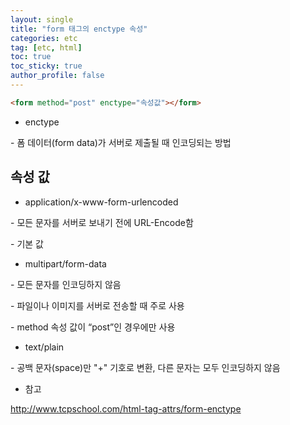 ```yaml
---
layout: single
title: "form 태그의 enctype 속성"
categories: etc
tag: [etc, html]
toc: true
toc_sticky: true
author_profile: false
---
```

```html
<form method="post" enctype="속성값"></form>
```

* enctype

\- 폼 데이터(form data)가 서버로 제출될 때 인코딩되는 방법



## 속성 값

* application/x-www-form-urlencoded

\- 모든 문자를 서버로 보내기 전에 URL-Encode함

\- 기본 값

* multipart/form-data

\- 모든 문자를 인코딩하지 않음

\- 파일이나 이미지를 서버로 전송할 때 주로 사용

\- method 속성 값이 “post”인 경우에만 사용

* text/plain

\- 공백 문자(space)만 "+" 기호로 변환, 다른 문자는 모두 인코딩하지 않음



* 참고

http://www.tcpschool.com/html-tag-attrs/form-enctype
